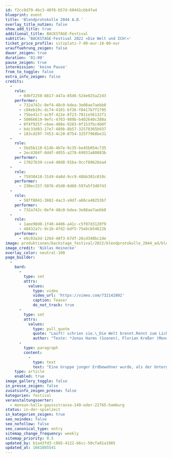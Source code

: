 ```yaml
---
id: f2cc8d79-4bc3-40f8-b57d-60441cbb4fa4
blueprint: event
title: 'Blendprotokolle 2044 A.D.'
overlay_title_nutzen: false
show_add_title: true
additional_title: BACKSTAGE-Festival
subtitle: 'BACKSTAGE-Festival 2022 »Die Welt und ICH!«'
ticket_price_profile: sitzplatz-7-00-eur-18-00-eur
urauffuehrung_zeigen: false
dauer_zeigen: true
duration: '01:00'
pause_zeigen: true
intermission: 'keine Pause'
from_to_toggle: false
extra_info_zeigen: false
credits:
  -
    role:
      - 0dbf2250-8817-447a-85d6-524e025a22d3
    performer:
      - 732a742c-0ef4-48c0-bdea-3e08ae7aebb8
      - c84eb19c-dc74-4101-bf36-f0417b7f1795
      - 75be41c7-ac9f-422e-8f23-7811e56132f1
      - 50066619-9efc-4703-989b-b402640c380a
      - 0f4f925f-c6ee-488e-9203-0f153fbc4b0f
      - bdc33d03-17e7-489b-8b57-32578365b937
      - 183cd29f-7453-4c20-8754-325f7968be31
  -
    role:
      - 5bd5b110-614b-4b7e-9c35-be45b854c735
      - 2ec4384f-8ddf-4055-a278-69933a80883b
    performer:
      - 17027b39-cce4-40d8-91ba-9ccf89626ea4
  -
    role:
      - 75930418-3149-4a0d-9cc9-48bb301c010c
    performer:
      - 230ec157-5076-45d0-8d68-597a5f3d0743
  -
    role:
      - 58ff8041-3882-4ac3-a9d7-a66ca48253b7
    performer:
      - 732a742c-0ef4-48c0-bdea-3e08ae7aebb8
  -
    role:
      - 1aee98d8-1f40-4406-a41c-c5f07d3120f9
      - 48432a7c-9c1b-4fd2-bdf5-75ebcb54622b
    performer:
      - e6c03a3d-126d-48f3-b7df-26cd340bc2de
image: produktionen/backstage_festival/2022/blendprotokolle_2044_ad/blendprotokolle_2044_ad_backstage_01_c_niklas_heinecke.jpeg
image_credit: 'Niklas Heinecke'
overlay_color: neutral-100
page_builder:
  -
    bard:
      -
        type: set
        attrs:
          values:
            type: video
            video_url: 'https://vimeo.com/732142802'
            caption: Teaser
            do_not_track: true
      -
        type: set
        attrs:
          values:
            type: pull_quote
            quote: "Lauft! schrien sie.\_Die Welt brennt.Rennt zum Licht, rennt, rennt, wartet nicht auf uns.Der Moment der Entscheidung.Die Welt ohne mich. *"
            author: "Texte: *Jonas Harms (Szenen), Florian Kreßer (Monolog)Schaltpult „Mutter“: Thomas Bokowski (Requisite) / Isaboe Averes / Doreen Langhans / Fynn Sternberg\_"
      -
        type: paragraph
        content:
          -
            type: text
            text: "Eine Gruppe junger Erdbewohner wurde, als der Untergang des Planeten bevorstand, von ihren Eltern auf die Rettungsplattform B52 in den Weltraum geschickt. Sie haben alles vorgefunden, was ihre Versorgung sicherstellte. Nun warten sie seit 7,0 Gezeiten auf ihre Abholung und Weiterreise. Immer stärker machen sich Zweifel breit, ob die Gruppe jemals die Station verlassen kann, bis eines Tages ein alter Transformator entdeckt wird, der scheinbar die Verbindung zu anderen Überlebenden herstellt. Die gesamte Aufführung, insbesondere Texte und Kostüme, wurden durch den Besuch der Ausstellung »RARE EARTHS« von Tom Sachs in den Deichtorhallen inspiriert.\_"
    type: article
    enabled: true
image_gallery_toggle: false
in_presse_zeigen: false
zusatsinfo_zeigen_presse: false
kategorien: festival
veranstaltungsoerter:
  - monsun-halle-gaussstrasse-149-oder-22765-hamburg
status: in-der-spielzeit
in_kategorien_zeigen: true
seo_noindex: false
seo_nofollow: false
seo_canonical_type: entry
sitemap_change_frequency: weekly
sitemap_priority: 0.5
updated_by: b1a43fd3-c865-4122-b6cc-50cfa81a1985
updated_at: 1661085541
---
```

